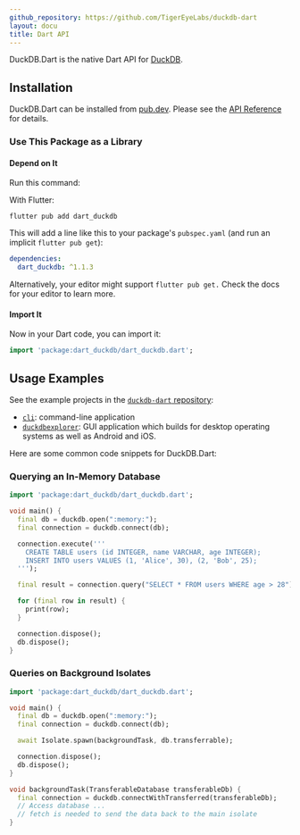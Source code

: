 ```yaml
---
github_repository: https://github.com/TigerEyeLabs/duckdb-dart
layout: docu
title: Dart API
---
```


DuckDB.Dart is the native Dart API for [DuckDB](https://duckdb.org/).

## Installation

DuckDB.Dart can be installed from [pub.dev](https://pub.dev/packages/dart_duckdb). Please see the [API Reference](https://pub.dev/documentation/dart_duckdb/latest/) for details.

### Use This Package as a Library

#### Depend on It

Run this command:

With Flutter:

```batch
flutter pub add dart_duckdb
```

This will add a line like this to your package's `pubspec.yaml` (and run an implicit `flutter pub get`):

```yaml
dependencies:
  dart_duckdb: ^1.1.3
```

Alternatively, your editor might support `flutter pub get.` Check the docs for your editor to learn more.

#### Import It

Now in your Dart code, you can import it:

```dart
import 'package:dart_duckdb/dart_duckdb.dart';
```

## Usage Examples

See the example projects in the [`duckdb-dart` repository](https://github.com/TigerEyeLabs/duckdb-dart/):

* [`cli`](https://github.com/TigerEyeLabs/duckdb-dart/tree/main/examples/cli): command-line application
* [`duckdbexplorer`](https://github.com/TigerEyeLabs/duckdb-dart/tree/main/examples/duckdbexplorer): GUI application which builds for desktop operating systems as well as Android and iOS.

Here are some common code snippets for DuckDB.Dart:

### Querying an In-Memory Database

```dart
import 'package:dart_duckdb/dart_duckdb.dart';

void main() {
  final db = duckdb.open(":memory:");
  final connection = duckdb.connect(db);

  connection.execute('''
    CREATE TABLE users (id INTEGER, name VARCHAR, age INTEGER);
    INSERT INTO users VALUES (1, 'Alice', 30), (2, 'Bob', 25);
  ''');

  final result = connection.query("SELECT * FROM users WHERE age > 28").fetchAll();

  for (final row in result) {
    print(row);
  }

  connection.dispose();
  db.dispose();
}
```

### Queries on Background Isolates

```dart
import 'package:dart_duckdb/dart_duckdb.dart';

void main() {
  final db = duckdb.open(":memory:");
  final connection = duckdb.connect(db);

  await Isolate.spawn(backgroundTask, db.transferrable);

  connection.dispose();
  db.dispose();
}

void backgroundTask(TransferableDatabase transferableDb) {
  final connection = duckdb.connectWithTransferred(transferableDb);
  // Access database ...
  // fetch is needed to send the data back to the main isolate
}
```